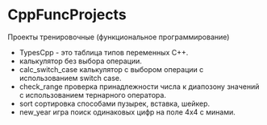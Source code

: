 # CppFuncProjects
Проекты тренировочные (функциональное программирование)
- TypesCpp - это таблица типов переменных C++.
- калькулятор без выбора операции.
- calc_switch_case калькулятор с выбором операции с использованием switch case.
- check_range проверка принадлежности числа к диапозону значений с использованием тернарного оператора.
- sort сортировка способами пузырек, вставка, шейкер.
- new_year игра поиск одинаковых цифр на поле 4x4 с минами.
